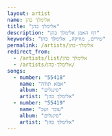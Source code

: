 ```yaml
---
layout: artist
name: אלימלך כהן
title: "אלימלך כהן"
description: "דף האמן אלימלך כהן"
keywords: "שירים, מוזיקה, אלימלך כהן"
permalink: /artists/אלימלך-כהן
redirect_from:
  - /artists/list/אלימלך כהן
  - /artists/אלימלך-כהן/
songs:
  - number: "55418"
    name: "אמא תודה"
    album: "סינגלים"
    artist: "אלימלך כהן"
  - number: "55419"
    name: "עובר ושב"
    album: "סינגלים"
    artist: "אלימלך כהן"
---
```

